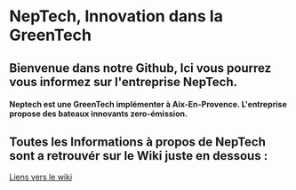 # NepTech, Innovation dans la GreenTech

## Bienvenue dans notre Github, Ici vous pourrez vous informez sur l'entreprise NepTech.

#### Neptech est une GreenTech implémenter à Aix-En-Provence. L'entreprise propose des bateaux innovants zero-émission. 

## Toutes les Informations à propos de NepTech sont a retrouvér sur le Wiki juste en dessous :

[Liens vers le wiki](https://github.com/amin240/Amin-et-Mohamed-Amin/wiki)
